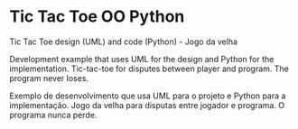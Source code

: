 # Tic Tac Toe OO Python
 Tic Tac Toe design (UML) and code (Python) - Jogo da velha

Development example that uses UML for the design and Python for the implementation.
Tic-tac-toe for disputes between player and program. The program never loses.

Exemplo de desenvolvimento que usa UML para o projeto e Python para a implementação. 
Jogo da velha para disputas entre jogador e programa. O programa nunca perde.
